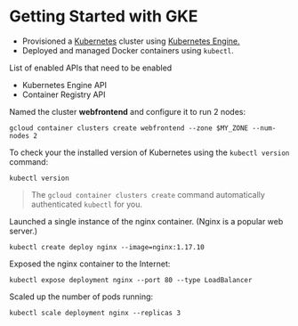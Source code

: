 # Getting Started with GKE


* Provisioned a [Kubernetes](http://kubernetes.io/) cluster using [Kubernetes Engine.](https://cloud.google.com/container-engine)
* Deployed and managed Docker containers using `kubectl`.


List of enabled APIs that need to be enabled

* Kubernetes Engine API
* Container Registry API


Named the cluster **webfrontend** and configure it to run 2 nodes:

```
gcloud container clusters create webfrontend --zone $MY_ZONE --num-nodes 2
```


To check your the installed version of Kubernetes using the `kubectl version` command:

```
kubectl version
```

> The `gcloud container clusters create` command automatically authenticated `kubectl` for you.


Launched a single instance of the nginx container. (Nginx is a popular web server.)

```
kubectl create deploy nginx --image=nginx:1.17.10
```


Exposed the nginx container to the Internet:

```
kubectl expose deployment nginx --port 80 --type LoadBalancer
```


Scaled up the number of pods running:

```
kubectl scale deployment nginx --replicas 3
```
